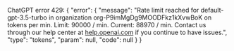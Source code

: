 ChatGPT error 429: { "error": { "message": "Rate limit reached for default-gpt-3.5-turbo in organization org-P9imMgDg9MOODFkz1kXvwBoK on tokens per min. Limit: 90000 / min. Current: 88970 / min. Contact us through our help center at [help.openai.com](http://help.openai.com) if you continue to have issues.", "type": "tokens", "param": null, "code": null } }
